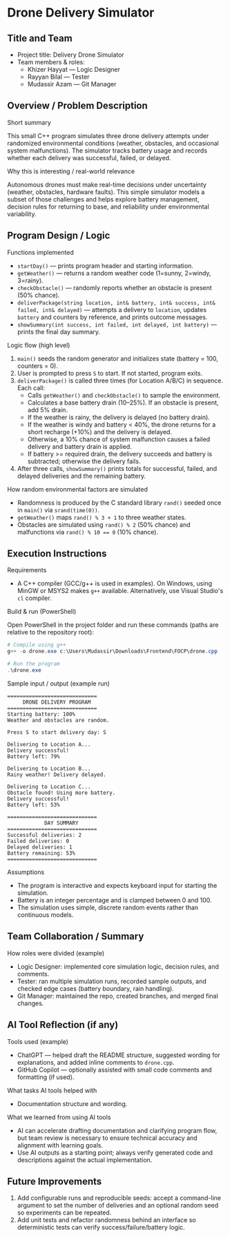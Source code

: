 # Drone Delivery Simulator

## Title and Team

- Project title: Delivery Drone Simulator
- Team members & roles:
	- Khizer Hayyat — Logic Designer
	- Rayyan Bilal — Tester
	- Mudassir Azam — Git Manager

## Overview / Problem Description

Short summary

This small C++ program simulates three drone delivery attempts under randomized environmental conditions (weather, obstacles, and occasional system malfunctions). The simulator tracks battery usage and records whether each delivery was successful, failed, or delayed.

Why this is interesting / real-world relevance

Autonomous drones must make real-time decisions under uncertainty (weather, obstacles, hardware faults). This simple simulator models a subset of those challenges and helps explore battery management, decision rules for returning to base, and reliability under environmental variability.

## Program Design / Logic

Functions implemented

- `startDay()` — prints program header and starting information.
- `getWeather()` — returns a random weather code (1=sunny, 2=windy, 3=rainy).
- `checkObstacle()` — randomly reports whether an obstacle is present (50% chance).
- `deliverPackage(string location, int& battery, int& success, int& failed, int& delayed)` — attempts a delivery to `location`, updates `battery` and counters by reference, and prints outcome messages.
- `showSummary(int success, int failed, int delayed, int battery)` — prints the final day summary.

Logic flow (high level)

1. `main()` seeds the random generator and initializes state (battery = 100, counters = 0).
2. User is prompted to press `S` to start. If not started, program exits.
3. `deliverPackage()` is called three times (for Location A/B/C) in sequence. Each call:
	 - Calls `getWeather()` and `checkObstacle()` to sample the environment.
	 - Calculates a base battery drain (10–25%). If an obstacle is present, add 5% drain.
	 - If the weather is rainy, the delivery is delayed (no battery drain).
	 - If the weather is windy and battery < 40%, the drone returns for a short recharge (+10%) and the delivery is delayed.
	 - Otherwise, a 10% chance of system malfunction causes a failed delivery and battery drain is applied.
	 - If battery >= required drain, the delivery succeeds and battery is subtracted; otherwise the delivery fails.
4. After three calls, `showSummary()` prints totals for successful, failed, and delayed deliveries and the remaining battery.

How random environmental factors are simulated

- Randomness is produced by the C standard library `rand()` seeded once in `main()` via `srand(time(0))`.
- `getWeather()` maps `rand() % 3 + 1` to three weather states.
- Obstacles are simulated using `rand() % 2` (50% chance) and malfunctions via `rand() % 10 == 0` (10% chance).

## Execution Instructions

Requirements

- A C++ compiler (GCC/g++ is used in examples). On Windows, using MinGW or MSYS2 makes `g++` available. Alternatively, use Visual Studio's `cl` compiler.

Build & run (PowerShell)

Open PowerShell in the project folder and run these commands (paths are relative to the repository root):

```powershell
# Compile using g++
g++ -o drone.exe c:\Users\Mudassir\Downloads\Frontend\FOCP\drone.cpp

# Run the program
.\drone.exe
```

Sample input / output (example run)

```
=============================
	 DRONE DELIVERY PROGRAM
=============================
Starting battery: 100%
Weather and obstacles are random.

Press S to start delivery day: S

Delivering to Location A...
Delivery successful!
Battery left: 79%

Delivering to Location B...
Rainy weather! Delivery delayed.

Delivering to Location C...
Obstacle found! Using more battery.
Delivery successful!
Battery left: 53%

=============================
			DAY SUMMARY
=============================
Successful deliveries: 2
Failed deliveries: 0
Delayed deliveries: 1
Battery remaining: 53%
=============================
```

Assumptions

- The program is interactive and expects keyboard input for starting the simulation.
- Battery is an integer percentage and is clamped between 0 and 100.
- The simulation uses simple, discrete random events rather than continuous models.

## Team Collaboration / Summary

How roles were divided (example)

- Logic Designer: implemented core simulation logic, decision rules, and comments.
- Tester: ran multiple simulation runs, recorded sample outputs, and checked edge cases (battery boundary, rain handling).
- Git Manager: maintained the repo, created branches, and merged final changes.

## AI Tool Reflection (if any)

Tools used (example)

- ChatGPT — helped draft the README structure, suggested wording for explanations, and added inline comments to `drone.cpp`.
- GitHub Copilot — optionally assisted with small code comments and formatting (if used).

What tasks AI tools helped with

- Documentation structure and wording.

What we learned from using AI tools

- AI can accelerate drafting documentation and clarifying program flow, but team review is necessary to ensure technical accuracy and alignment with learning goals.
- Use AI outputs as a starting point; always verify generated code and descriptions against the actual implementation.

## Future Improvements

1. Add configurable runs and reproducible seeds: accept a command-line argument to set the number of deliveries and an optional random seed so experiments can be repeated.
2. Add unit tests and refactor randomness behind an interface so deterministic tests can verify success/failure/battery logic.
